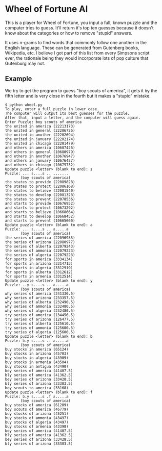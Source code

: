Wheel of Fortune AI
===================

This is a player for Wheel of Fortune, you input a full, known puzzle and the 
computer tries to guess. It'll return it's top ten guesses because it doesn't
know about the categories or how to remove "stupid" answers.

It uses n-grams to find words that commonly follow one another in the English
language. These can be generated from Gutenberg books, Wikipedia, etc. I believe
I got part of this list from every Simpsons script ever, the rationale being 
they would incorporate lots of pop culture that Gutenburg may not.

Example
-------

We try to get the program to guess "boy scouts of america", it gets it by the
fifth letter and is very close in the fourth but it makes a "stupid" mistake.

	$ python wheel.py
	To play, enter a full puzzle in lower case.
	The computer will output its best guesses for the puzzle.
	After that, input a letter, and the computer will guess again.
	Enter Puzzle: boy scouts of america
	the united in america (22213173)
	the united in general (22206726)
	the united in another (22202694)
	the united in january (22202174)
	the united in chicago (22201479)
	and others in america (10687426)
	and others in general (10680979)
	and others in another (10676947)
	and others in january (10676427)
	and others in chicago (10675732)
	Update puzzle <letter> (blank to end): s
	Puzzle: ... s....s .. .......
		   (boy scouts of america)
	the states to provide (22089828)
	the states to protect (22086168)
	the states to believe (22081540)
	the states to develop (22081328)
	the states to prevent (22078536)
	and starts to provide (10676952)
	and starts to protect (10673292)
	and starts to believe (10668664)
	and starts to develop (10668452)
	and starts to prevent (10665660)
	Update puzzle <letter> (blank to end): a
	Puzzle: ... s....s .. a.....a
		   (boy scouts of america)
	the series of america (22096935)
	the series of arizona (22080977)
	the series of alberta (22079243)
	the series of ammonia (22079223)
	the series of algeria (22079223)
	for sports in america (3334134)
	for sports in arizona (3314713)
	for sports in algeria (3312919)
	for sports in alberta (3312612)
	for sports in armenia (3312514)
	Update puzzle <letter> (blank to end): y
	Puzzle: ..y s....s .. a.....a
		   (boy scouts of america)
	why series of america (241336.5)
	why series of arizona (233357.5)
	why series of alberta (232490.5)
	why series of ammonia (232480.5)
	why series of algeria (232480.5)
	try series of america (134456.5)
	try series of arizona (126477.5)
	try series of alberta (125610.5)
	try series of ammonia (125600.5)
	try series of algeria (125600.5)
	Update puzzle <letter> (blank to end): b
	Puzzle: b.y s....s .. a.....a
		   (boy scouts of america)
	buy stocks in america (65124)
	buy stocks in arizona (45703)
	buy stocks in algeria (43909)
	buy stocks in armenia (43504)
	buy stocks in antigua (43490)
	bey series of america (41407.5)
	bly series of america (41362.5)
	bey series of arizona (33428.5)
	bly series of arizona (33383.5)
	boy scouts to america (33168)
	Update puzzle <letter> (blank to end): f
	Puzzle: b.y s....s .f a.....a
		   (boy scouts of america)
	buy stocks of america (61209)
	boy scouts of america (46779)
	buy stocks of arizona (45251)
	buy stocks of ammonia (43497)
	buy stocks of algeria (43497)
	buy stocks of armenia (43398)
	bey series of america (41407.5)
	bly series of america (41362.5)
	bey series of arizona (33428.5)
	bly series of arizona (33383.5)

